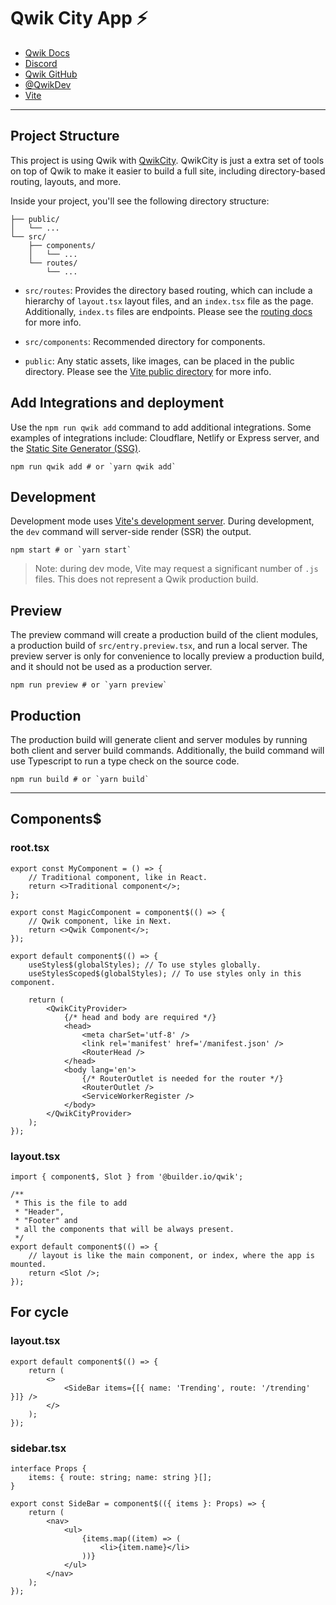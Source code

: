 # Qwik City App ⚡️

- [Qwik Docs](https://qwik.builder.io/)
- [Discord](https://qwik.builder.io/chat)
- [Qwik GitHub](https://github.com/BuilderIO/qwik)
- [@QwikDev](https://twitter.com/QwikDev)
- [Vite](https://vitejs.dev/)

---

## Project Structure

This project is using Qwik with [QwikCity](https://qwik.builder.io/qwikcity/overview/). QwikCity is just a extra set of tools on top of Qwik to make it easier to build a full site, including directory-based routing, layouts, and more.

Inside your project, you'll see the following directory structure:

```
├── public/
│   └── ...
└── src/
    ├── components/
    │   └── ...
    └── routes/
        └── ...
```

- `src/routes`: Provides the directory based routing, which can include a hierarchy of `layout.tsx` layout files, and an `index.tsx` file as the page. Additionally, `index.ts` files are endpoints. Please see the [routing docs](https://qwik.builder.io/qwikcity/routing/overview/) for more info.

- `src/components`: Recommended directory for components.

- `public`: Any static assets, like images, can be placed in the public directory. Please see the [Vite public directory](https://vitejs.dev/guide/assets.html#the-public-directory) for more info.

## Add Integrations and deployment

Use the `npm run qwik add` command to add additional integrations. Some examples of integrations include: Cloudflare, Netlify or Express server, and the [Static Site Generator (SSG)](https://qwik.builder.io/qwikcity/guides/static-site-generation/).

```shell
npm run qwik add # or `yarn qwik add`
```

## Development

Development mode uses [Vite's development server](https://vitejs.dev/). During development, the `dev` command will server-side render (SSR) the output.

```shell
npm start # or `yarn start`
```

> Note: during dev mode, Vite may request a significant number of `.js` files. This does not represent a Qwik production build.

## Preview

The preview command will create a production build of the client modules, a production build of `src/entry.preview.tsx`, and run a local server. The preview server is only for convenience to locally preview a production build, and it should not be used as a production server.

```shell
npm run preview # or `yarn preview`
```

## Production

The production build will generate client and server modules by running both client and server build commands. Additionally, the build command will use Typescript to run a type check on the source code.

```shell
npm run build # or `yarn build`
```

---

## Components$

### root.tsx

```tsx
export const MyComponent = () => {
	// Traditional component, like in React.
	return <>Traditional component</>;
};

export const MagicComponent = component$(() => {
	// Qwik component, like in Next.
	return <>Qwik Component</>;
});

export default component$(() => {
	useStyles$(globalStyles); // To use styles globally.
	useStylesScoped$(globalStyles); // To use styles only in this component.

	return (
		<QwikCityProvider>
			{/* head and body are required */}
			<head>
				<meta charSet='utf-8' />
				<link rel='manifest' href='/manifest.json' />
				<RouterHead />
			</head>
			<body lang='en'>
				{/* RouterOutlet is needed for the router */}
				<RouterOutlet />
				<ServiceWorkerRegister />
			</body>
		</QwikCityProvider>
	);
});
```

### layout.tsx

```tsx
import { component$, Slot } from '@builder.io/qwik';

/**
 * This is the file to add
 * "Header",
 * "Footer" and
 * all the components that will be always present.
 */
export default component$(() => {
	// layout is like the main component, or index, where the app is mounted.
	return <Slot />;
});
```

## For cycle

### layout.tsx

```tsx
export default component$(() => {
	return (
		<>
			<SideBar items={[{ name: 'Trending', route: '/trending' }]} />
		</>
	);
});
```

### sidebar.tsx

```tsx
interface Props {
	items: { route: string; name: string }[];
}

export const SideBar = component$(({ items }: Props) => {
	return (
		<nav>
			<ul>
				{items.map((item) => (
					<li>{item.name}</li>
				))}
			</ul>
		</nav>
	);
});
```


